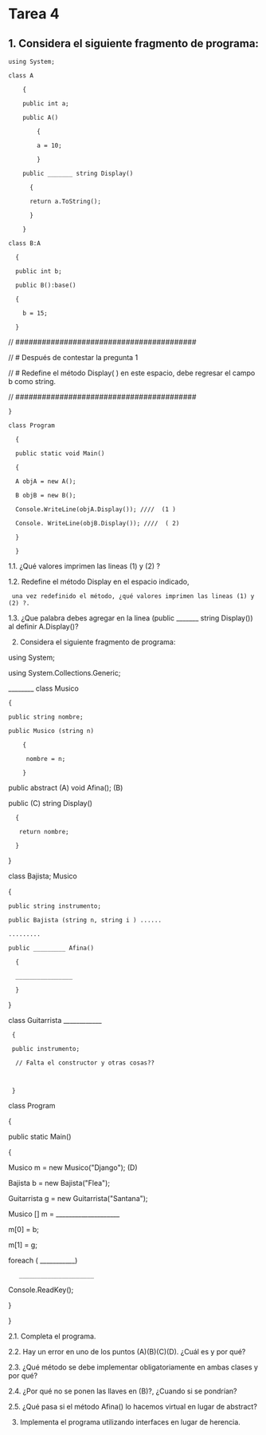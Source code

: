 # Tarea 4
## 1. Considera el siguiente fragmento de programa:

    using System;

    class A

        {
    
        public int a;
    
        public A()
    
            {
    
            a = 10;
    
            }
    
        public _______ string Display()
    
          {
    
          return a.ToString();
    
          }
    
        }
    
    class B:A
    
      {    
    
      public int b;

      public B():base()

      {

        b = 15;

      }

 

  // #########################################

  //  #  Después de contestar la pregunta 1                  

 //   #  Redefine el método Display( ) en este espacio,  debe regresar el campo b como string.

 //  #########################################

 

    }

    class Program

      {
    
      public static void Main()

      {

      A objA = new A();

      B objB = new B();

      Console.WriteLine(objA.Display()); ////  (1 )

      Console. WriteLine(objB.Display()); ////  ( 2)

      }

      }

1.1. ¿Qué valores imprimen las lineas (1) y (2) ?

1.2.  Redefine el método Display en el espacio indicado,

     una vez redefinido el método, ¿qué valores imprimen las lineas (1) y (2) ?.

1.3. ¿Que palabra debes agregar en la linea (public _______ string Display()) al definir A.Display()?

2. Considera el siguiente fragmento de programa:

using System;

using System.Collections.Generic;

 ________ class Musico

    {

    public string nombre;

    public Musico (string n)

        {

         nombre = n;

        }

   public abstract (A) void Afina();  (B)

   public (C) string Display()

      { 

       return nombre;

      }

   }

class Bajista; Musico

  {

    public string instrumento;

    public Bajista (string n, string i ) ......

    .........

    public _________ Afina()

      {

      ________________

      }

 }

class Guitarrista ____________

     {

     public instrumento;

      // Falta el constructor y otras cosas??

 

     }

 

class Program

 {

  public static Main()

   {

  Musico m = new Musico("Django"); (D)

  Bajista b = new Bajista("Flea");

  Guitarrista g = new Guitarrista("Santana");

  Musico [] m = ____________________

  m[0] = b;

  m[1] = g;

 

  foreach ( ___________)

       _____________________

 

 Console.ReadKey();

  

 }

}

2.1. Completa el programa.

2.2. Hay un error en uno de los puntos (A)(B)(C)(D). ¿Cuál es y por qué?

2.3. ¿Qué método se debe implementar obligatoriamente en ambas clases y por qué?

2.4. ¿Por qué no se ponen las llaves en (B)?, ¿Cuando si se pondrían?

2.5. ¿Qué pasa si el método Afina() lo hacemos virtual en lugar de abstract?

3. Implementa el programa utilizando interfaces en lugar de herencia.
